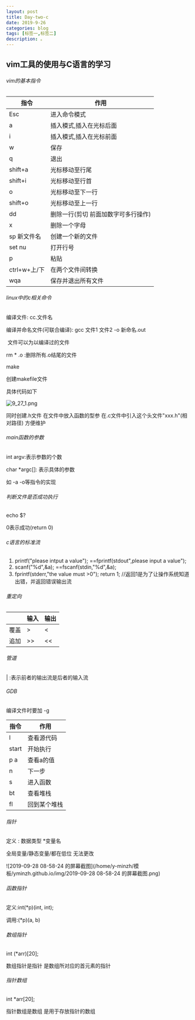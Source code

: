 ```yaml
---
layout: post
title: Day-two-c
date: 2019-9-26
categories: blog
tags: [标签一,标签二]
description: 。
---
```


## vim工具的使用与C语言的学习

###### vim的基本指令

| 指令          | 作用                                 |
| ------------- | ------------------------------------ |
| Esc           | 进入命令模式                         |
| a             | 插入模式,插入在光标后面              |
| i             | 插入模式,插入在光标前面              |
| w             | 保存                                 |
| q             | 退出                                 |
| shift+a       | 光标移动至行尾                       |
| shift+i       | 光标移动至行首                       |
| o             | 光标移动至下一行                     |
| shift+o       | 光标移动至上一行                     |
| dd            | 删除一行(剪切  前面加数字可多行操作) |
| x             | 删除一个字母                         |
| sp   新文件名 | 创建一个新的文件                     |
| set  nu       | 打开行号                             |
| p             | 粘贴                                 |
| ctrl+w+上/下  | 在两个文件间转换                     |
| wqa           | 保存并退出所有文件                   |

###### linux中的c相关命令

编译文件:	cc.文件名

编译并命名文件(可联合编译):	gcc    文件1    文件2    -o    新命名.out

​															 文件可以为以编译过的文件

rm    * .o  :删除所有.o结尾的文件

make

创建makefile文件

具体代码如下

![9_27_1.png](/home/y-minzh/模板/yminzh.github.io/2019/09/28/img/9_27_1.png)

同时创建.h文件  在文件中放入函数的型参  在.c文件中引入这个头文件"xxx.h"(相对路径)  方便维护

###### main函数的参数

int argv:表示参数的个数

char *argc[]: 表示具体的参数

如 -a   -o等指令的实现

###### 判断文件是否成功执行

echo $?

0表示成功(return  0)

###### c语言的标准流

1. printf("please intput a value");  ==fprintf(stdout",please input a value");
2. scanf("%d",&a);  ==fscanf(stdin,"%d",&a);
3. fprintf(stderr,"the value must >0");  return 1;  //返回1是为了让操作系统知道出错，并返回错误输出流

###### 重定向

|      | 输入 | 输出 |
| ---- | ---- | ---- |
| 覆盖 | >    | <    |
| 追加 | \>>  | <<   |

###### 管道

|	:表示前者的输出流是后者的输入流

###### GDB

编译文件时要加    -g

| 指令   | 作用         |
| ------ | ------------ |
| l      | 查看源代码   |
| start  | 开始执行     |
| p    a | 查看a的值    |
| n      | 下一步       |
| s      | 进入函数     |
| bt     | 查看堆栈     |
| fl     | 回到某个堆栈 |

###### 指针

定义   :     数据类型   *变量名

全局变量/静态变量/都在低位  无法更改

![2019-09-28 08-58-24 的屏幕截图](/home/y-minzh/模板/yminzh.github.io/img/2019-09-28 08-58-24 的屏幕截图.png)

###### 函数指针

定义:int(*p)(int, int);

调用:(*p)(a, b)

###### 数组指针

int   (*arr)[20];

数组指针是指针  是数组所对应的首元素的指针

###### 指针数组

int  *arr[20];

指针数组是数组   是用于存放指针的数组
